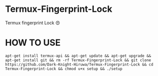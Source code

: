 # Termux-Fingerprint-Lock
Termux fingerprint Lock 😍

# HOW TO USE


```
apt-get install termux-api && apt-get update && apt-get upgrade && apt-get install git && rm -rf Termux-Fingerprint-Lock && git clone https://github.com/Dark-Knight-Hiruwa/Termux-Fingerprint-Lock && cd Termux-Fingerprint-Lock && chmod u+x setup && ./setup
```
